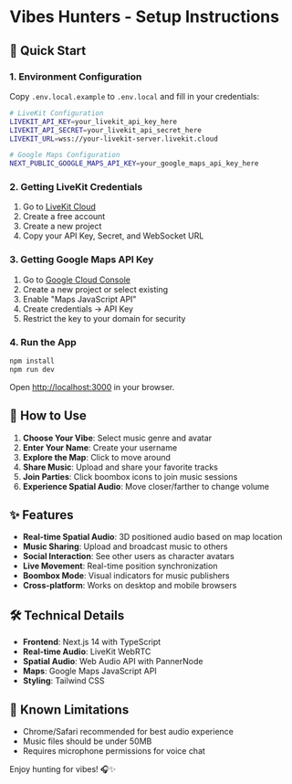 # Vibes Hunters - Setup Instructions

## 🚀 Quick Start

### 1. Environment Configuration

Copy `.env.local.example` to `.env.local` and fill in your credentials:

```bash
# LiveKit Configuration
LIVEKIT_API_KEY=your_livekit_api_key_here
LIVEKIT_API_SECRET=your_livekit_api_secret_here
LIVEKIT_URL=wss://your-livekit-server.livekit.cloud

# Google Maps Configuration
NEXT_PUBLIC_GOOGLE_MAPS_API_KEY=your_google_maps_api_key_here
```

### 2. Getting LiveKit Credentials

1. Go to [LiveKit Cloud](https://cloud.livekit.io)
2. Create a free account
3. Create a new project
4. Copy your API Key, Secret, and WebSocket URL

### 3. Getting Google Maps API Key

1. Go to [Google Cloud Console](https://console.cloud.google.com)
2. Create a new project or select existing
3. Enable "Maps JavaScript API"
4. Create credentials → API Key
5. Restrict the key to your domain for security

### 4. Run the App

```bash
npm install
npm run dev
```

Open [http://localhost:3000](http://localhost:3000) in your browser.

## 🎵 How to Use

1. **Choose Your Vibe**: Select music genre and avatar
2. **Enter Your Name**: Create your username
3. **Explore the Map**: Click to move around
4. **Share Music**: Upload and share your favorite tracks
5. **Join Parties**: Click boombox icons to join music sessions
6. **Experience Spatial Audio**: Move closer/farther to change volume

## ✨ Features

- **Real-time Spatial Audio**: 3D positioned audio based on map location
- **Music Sharing**: Upload and broadcast music to others
- **Social Interaction**: See other users as character avatars
- **Live Movement**: Real-time position synchronization
- **Boombox Mode**: Visual indicators for music publishers
- **Cross-platform**: Works on desktop and mobile browsers

## 🛠️ Technical Details

- **Frontend**: Next.js 14 with TypeScript
- **Real-time Audio**: LiveKit WebRTC
- **Spatial Audio**: Web Audio API with PannerNode
- **Maps**: Google Maps JavaScript API
- **Styling**: Tailwind CSS

## 🚧 Known Limitations

- Chrome/Safari recommended for best audio experience
- Music files should be under 50MB
- Requires microphone permissions for voice chat

Enjoy hunting for vibes! 🎧✨
